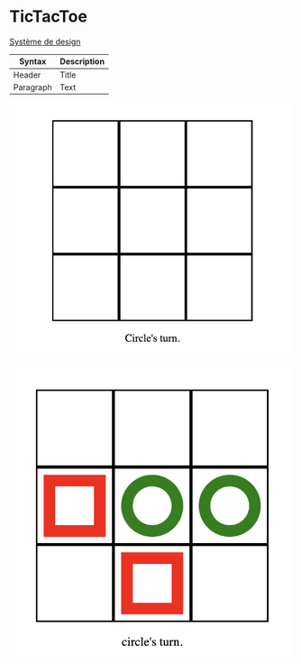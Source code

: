 # TicTacToe

[Système de design](/docs/design_system.md)

| Syntax      | Description |
| ----------- | ----------- |
| Header      | Title       |
| Paragraph   | Text        |

![TicTacToe initial game board!](/docs/assets/design_system/projectpic1.png "Tic-Tac-Toe initial gameboard")

![TicTacToe during game board!](/docs/assets/design_system/projectpic2.png "Tic-Tac-Toe: Whilst players are having fun! :)")


